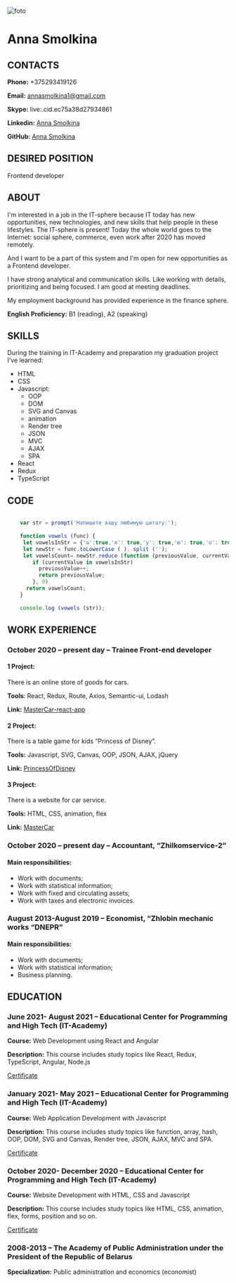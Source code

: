 ![foto](/images.AnnaSmolkina.jpg)

# Anna Smolkina

## CONTACTS

__Phone:__ +375293419126

__Email:__ annasmolkina1@gmail.com

__Skype:__ live:.cid.ec75a38d27934861

__Linkedin:__ [Anna Smolkina](https://www.linkedin.com/in/anna-smolkina-180667199/)

__GitHub:__ [Anna Smolkina](https://github.com/AnnaSmolkina)


## DESIRED POSITION

Frontend developer


## ABOUT

I'm interested in a job in the IT-sphere because IT today has new opportunities,  new technologies,  and new skills that help people in these lifestyles. The IT-sphere is present!  Today  the whole world goes to the Internet: social sphere, commerce,  even work after 2020 has moved remotely. 

And I want to be a part of this system and I'm open for new opportunities as a Frontend developer.  

I have strong analytical and communication skills. Like working with details, prioritizing and being focused. I am good at meeting deadlines.

My employment background has provided experience in the finance sphere.

__English Proficiency:__ B1 (reading), A2 (speaking) 


## SKILLS

During the training in IT-Academy and preparation my graduation project I’ve learned:

* HTML
* CSS
* Javascript:
  * OOP
  * DOM
  * SVG and Canvas
  * animation
  * Render tree
  * JSON
  * MVC
  * AJAX
  * SPA
* React
* Redux
* TypeScript 


## CODE

``` Javascript

    var str = prompt('Напишите вашу любимую цитату:');
  
    function vowels (func) {
     let vowelsInStr = {'а':true,'я': true,'у': true,'ю': true,'о': true,'ы': true, 'э': true, 'и': true,'е':true,'ё':true};
     let newStr = func.toLowerCase ( ). split ('');
     let vowelsCount= newStr.reduce (function (previousValue, currentValue) {
        if (currentValue in vowelsInStr) 
          previousValue++; 
          return previousValue;
        }, 0)
      return vowelsCount;
    }
    
    console.log (vowels (str));
```


## WORK EXPERIENCE

### October 2020 – present day – Trainee Front-end developer


#### 1 Project:

There is an online store of goods for cars.

__Tools__: React, Redux, Route, Axios, Semantic-ui, Lodash

__Link:__ [MasterCar-react-app](https://github.com/AnnaSmolkina/MasterCar-react-app.git)


#### 2 Project:

There is a table game for kids “Princess of Disney”.

__Tools:__ Javascript, SVG, Canvas, OOP, JSON, AJAX, jQuery

__Link:__ [PrincessOfDisney](http://fe.it-academy.by/Sites/0034503/PRINSESS_OF_DISNEY.html)


#### 3 Project:

There is a website for car service.

__Tools:__ HTML, CSS, animation, flex

__Link:__ [MasterCar](http://fe.it-academy.by/Sites/0033159/STO.html)



### October 2020 – present day – Accountant, “Zhilkomservice-2”

#### Main responsibilities:

* Work with documents;
* Work with statistical information;
* Work with fixed and circulating assets;
* Work with taxes and electronic invoices.


### August 2013-August 2019 – Economist, “Zhlobin mechanic works “DNEPR”

#### Main responsibilities:

* Work with documents;
* Work with statistical information;
* Business planning.


## EDUCATION

### June 2021- August 2021 – Educational Center for Programming and High Tech (IT-Academy)

__Course:__ Web Development using React and Angular

__Description:__ This course includes study topics like React, Redux, TypeScript, Angular, Node.js

[Certificate](https://drive.google.com/file/d/1o8CRMkUZBT8urqUtuWpmcIhHc-nNwJR2/view?usp=sharing)


### January 2021- May 2021 – Educational Center for Programming and High Tech (IT-Academy)

__Course:__ Web Application Development with Javascript 

__Description:__ This course includes study topics like function, array, hash, OOP, DOM, SVG and Canvas, Render tree, JSON, AJAX, MVC and SPA.

[Certificate](https://drive.google.com/file/d/1u0SN4D3vVVe0wYsWbvZnKVxkGgRWhHsc/view?usp=sharing)


### October 2020- December 2020 – Educational Center for Programming and High Tech (IT-Academy)

__Course:__ Website Development with HTML, CSS and Javascript

__Description:__ This course includes study topics like HTML, CSS, animation, flex, forms, position and so on.

[Certificate](https://drive.google.com/file/d/1JL1ZvS3Cc9anEtlV7Q-7fk-G3NvREOfu/view?usp=sharing)


### 2008-2013 – The Academy of Public Administration under the President of the Republic of Belarus

__Specialization:__ Public administration and economics (economist)